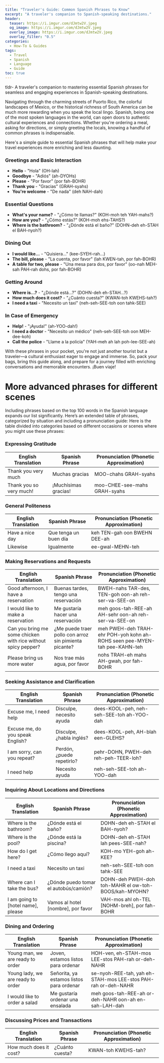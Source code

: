 ```yaml
---
title: "Traveler's Guide: Common Spanish Phrases to Know"
excerpt: "A traveler's companion to Spanish-speaking destinations."
header:
  teaser: https://i.imgur.com/dJmtw2V.jpeg
  og_image: https://i.imgur.com/dJmtw2V.jpeg
  overlay_image: https://i.imgur.com/dJmtw2V.jpeg
  overlay_filter: "0.5"
categories:
  - How-To & Guides
tags:
  - Travel
  - Spanish
  - Language
  - Guide
toc: true
---
```




tldr- A traveler's companion to mastering essential Spanish phrases for seamless and engaging experiences in Spanish-speaking destinations.


Navigating through the charming streets of Puorto Rico, the colorful landscapes of Mexico, or the historical richness of South America can be much more rewarding when you speak the local lingo. Spanish, being one of the most spoken languages in the world, can open doors to authentic cultural experiences and connections. Whether you're ordering a meal, asking for directions, or simply greeting the locals, knowing a handful of common phrases is indispensable. 

Here's a simple guide to essential Spanish phrases that will help make your travel experiences more enriching and less daunting.

### Greetings and Basic Interaction

- **Hello** - "Hola" (OH-lah)
- **Goodbye** - "Adiós" (ah-DYOHs)
- **Please** - "Por favor" (por fah-BOHR)
- **Thank you** - "Gracias" (GRAH-syahs)
- **You're welcome** - "De nada" (deh NAH-dah)

### Essential Questions

- **What's your name?** - "¿Cómo te llamas?" (KOH-moh teh YAH-mahs?)
- **How are you?** - "¿Cómo estás?" (KOH-moh ehs-TAHS?)
- **Where is the bathroom?** - "¿Dónde está el baño?" (DOHN-deh eh-STAH el BAH-nyoh?)

### Dining Out

- **I would like...** - "Quisiera..." (kee-SYEH-rah...)
- **The bill, please** - "La cuenta, por favor" (lah KWEN-tah, por fah-BOHR)
- **A table for two, please** - "Una mesa para dos, por favor" (oo-nah MEH-sah PAH-rah dohs, por fah-BOHR)

### Getting Around

- **Where is...?** - "¿Dónde está...?" (DOHN-deh eh-STAH...?)
- **How much does it cost?** - "¿Cuánto cuesta?" (KWAN-toh KWEHS-tah?)
- **I need a taxi** - "Necesito un taxi" (neh-seh-SEE-toh oon tahk-SEE)

### In Case of Emergency

- **Help!** - "¡Ayuda!" (ah-YOO-dah!)
- **I need a doctor** - "Necesito un médico" (neh-seh-SEE-toh oon MEH-dee-koh)
- **Call the police** - "Llame a la policía" (YAH-meh ah lah poh-lee-SEE-ah)

With these phrases in your pocket, you're not just another tourist but a traveler—a cultural enthusiast eager to engage and immerse. So, pack your bags, bring this guide along, and prepare for a journey filled with enriching conversations and memorable encounters. ¡Buen viaje!



# More advanced phrases for different scenes

Including phrases based on the top 100 words in the Spanish language expands our list significantly. Here’s an extended table of phrases, categorized by situation and including a pronunciation guide:
Here is the table divided into categories based on different occasions or scenes where you might use these phrases:

### Expressing Gratitude

| English Translation                       | Spanish Phrase                          | Pronunciation (Phonetic Approximation)    |
|------------------------------------------|-----------------------------------------|-------------------------------------------|
| Thank you very much                      | Muchas gracias                          | MOO-chahs GRAH-syahs                      |
| Thank you so very much!                  | ¡Muchísimas gracias!                    | moo-CHEE-see-mahs GRAH-syahs              |

### General Politeness

| English Translation                       | Spanish Phrase                          | Pronunciation (Phonetic Approximation)    |
|------------------------------------------|-----------------------------------------|-------------------------------------------|
| Have a nice day                          | Que tenga un buen día                   | keh TEN-gah oon BWEHN DEE-ah              |
| Likewise                                 | Igualmente                              | ee-gwal-MEHN-teh                           |

### Making Reservations and Requests

| English Translation                       | Spanish Phrase                          | Pronunciation (Phonetic Approximation)    |
|------------------------------------------|-----------------------------------------|-------------------------------------------|
| Good afternoon, I have a reservation     | Buenas tardes, tengo una reservación    | BWEH-nahs TAR-des, TEN-goh oon-ah reh-ser-va-SEE-on |
| I would like to make a reservation       | Me gustaría hacer una reservación       | meh goos-tah-REE-ah AH-sehr oon-ah reh-ser-va-SEE-on |
| Can you bring me some chicken with rice without spicy pepper? | ¿Me puede traer pollo con arroz sin pimienta picante? | meh PWEH-deh TRAH-ehr POH-yoh kohn ah-ROHS seen pee-MYEN-tah pee-KAHN-teh |
| Please bring us more water               | Nos trae más agua, por favor            | nohs TRAH-eh mahs AH-gwah, por fah-BOHR   |

### Seeking Assistance and Clarification

| English Translation                       | Spanish Phrase                          | Pronunciation (Phonetic Approximation)    |
|------------------------------------------|-----------------------------------------|-------------------------------------------|
| Excuse me, I need help                   | Disculpe, necesito ayuda                | dees-KOOL-peh, neh-seh-SEE-toh ah-YOO-dah |
| Excuse me, do you speak English?         | Disculpe, ¿habla inglés?                | dees-KOOL-peh, AH-blah een-GLEHS?         |
| I am sorry, can you repeat?              | Perdón, ¿puede repetirlo?               | pehr-DOHN, PWEH-deh reh-peh-TEER-loh?     |
| I need help                              | Necesito ayuda                          | neh-seh-SEE-toh ah-YOO-dah                |

### Inquiring About Locations and Directions

| English Translation                       | Spanish Phrase                          | Pronunciation (Phonetic Approximation)    |
|------------------------------------------|-----------------------------------------|-------------------------------------------|
| Where is the bathroom?                   | ¿Dónde está el baño?                    | DOHN-deh eh-STAH el BAH-nyoh?             |
| Where is the pool?                       | ¿Dónde está la piscina?                 | DOHN-deh eh-STAH lah pees-SEE-nah?        |
| How do I get here?                       | ¿Cómo llego aquí?                       | KOH-mo YEH-goh ah-KEE?                    |
| I need a taxi                            | Necesito un taxi                        | neh-seh-SEE-toh oon tahk-SEE              |
| Where can I take the bus?                | ¿Dónde puedo tomar el autobús/camión?   | DOHN-deh PWEH-doh toh-MAHR el ow-toh-BOOS/kah-MYOHN? |
| I am going to [hotel name], please       | Vamos al hotel [nombre], por favor      | VAH-mos ahl oh-TEL [NOHM-breh], por fah-BOHR |

### Dining and Ordering

| English Translation                       | Spanish Phrase                          | Pronunciation (Phonetic Approximation)    |
|------------------------------------------|-----------------------------------------|-------------------------------------------|
| Young man, we are ready to order         | Joven, estamos listos para ordenar      | HOH-ven, eh-STAH-mos LEE-stos PAH-rah or-deh-NAHR |
| Young lady, we are ready to order        | Señorita, ya estamos listos para ordenar| se-nyoh-REE-tah, yah eh-STAH-mos LEE-stos PAH-rah or-deh-NAHR |
| I would like to order a salad            | Me gustaría ordenar una ensalada        | meh goos-tah-REE-ah or-deh-NAHR oon-ah en-sah-LAH-dah |

### Discussing Prices and Transactions

| English Translation                       | Spanish Phrase                          | Pronunciation (Phonetic Approximation)    |
|------------------------------------------|-----------------------------------------|-------------------------------------------|
| How much does it cost?                   | ¿Cuánto cuesta?                         | KWAN-toh KWEHS-tah?                       |

